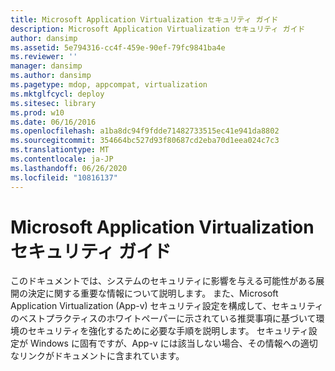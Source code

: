 ```yaml
---
title: Microsoft Application Virtualization セキュリティ ガイド
description: Microsoft Application Virtualization セキュリティ ガイド
author: dansimp
ms.assetid: 5e794316-cc4f-459e-90ef-79fc9841ba4e
ms.reviewer: ''
manager: dansimp
ms.author: dansimp
ms.pagetype: mdop, appcompat, virtualization
ms.mktglfcycl: deploy
ms.sitesec: library
ms.prod: w10
ms.date: 06/16/2016
ms.openlocfilehash: a1ba8dc94f9fdde71482733515ec41e941da8802
ms.sourcegitcommit: 354664bc527d93f80687cd2eba70d1eea024c7c3
ms.translationtype: MT
ms.contentlocale: ja-JP
ms.lasthandoff: 06/26/2020
ms.locfileid: "10816137"
---
```

# Microsoft Application Virtualization セキュリティ ガイド


このドキュメントでは、システムのセキュリティに影響を与える可能性がある展開の決定に関する重要な情報について説明します。 また、Microsoft Application Virtualization (App-v) セキュリティ設定を構成して、セキュリティのベストプラクティスのホワイトペーパーに示されている推奨事項に基づいて環境のセキュリティを強化するために必要な手順を説明します。 セキュリティ設定が Windows に固有ですが、App-v には該当しない場合、その情報への適切なリンクがドキュメントに含まれています。

 

 





